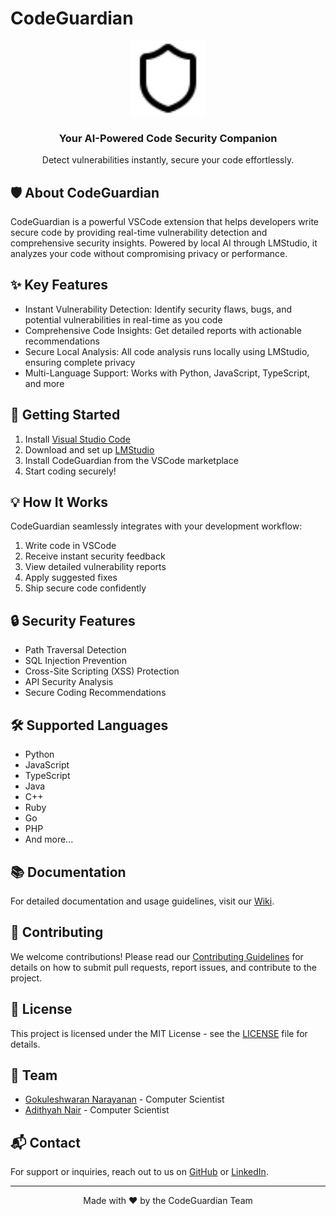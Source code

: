 # CodeGuardian

<div align="center">
  <img src="https://raw.githubusercontent.com/lucide-icons/lucide/main/icons/shield.svg" width="120" alt="CodeGuardian Logo" />
  
  <h3>Your AI-Powered Code Security Companion</h3>
  <p>Detect vulnerabilities instantly, secure your code effortlessly.</p>
</div>

## 🛡️ About CodeGuardian

CodeGuardian is a powerful VSCode extension that helps developers write secure code by providing real-time vulnerability detection and comprehensive security insights. Powered by local AI through LMStudio, it analyzes your code without compromising privacy or performance.

## ✨ Key Features

- Instant Vulnerability Detection: Identify security flaws, bugs, and potential vulnerabilities in real-time as you code
- Comprehensive Code Insights: Get detailed reports with actionable recommendations
- Secure Local Analysis: All code analysis runs locally using LMStudio, ensuring complete privacy
- Multi-Language Support: Works with Python, JavaScript, TypeScript, and more

## 🚀 Getting Started

1. Install [Visual Studio Code](https://code.visualstudio.com/)
2. Download and set up [LMStudio](https://lmstudio.ai)
3. Install CodeGuardian from the VSCode marketplace
4. Start coding securely!

## 💡 How It Works

CodeGuardian seamlessly integrates with your development workflow:

1. Write code in VSCode
2. Receive instant security feedback
3. View detailed vulnerability reports
4. Apply suggested fixes
5. Ship secure code confidently

## 🔒 Security Features

- Path Traversal Detection
- SQL Injection Prevention
- Cross-Site Scripting (XSS) Protection
- API Security Analysis
- Secure Coding Recommendations

## 🛠️ Supported Languages

- Python
- JavaScript
- TypeScript
- Java
- C++
- Ruby
- Go
- PHP
- And more...

## 📚 Documentation

For detailed documentation and usage guidelines, visit our [Wiki](https://github.com/codeguardian/docs/wiki).

## 🤝 Contributing

We welcome contributions! Please read our [Contributing Guidelines](CONTRIBUTING.md) for details on how to submit pull requests, report issues, and contribute to the project.

## 📝 License

This project is licensed under the MIT License - see the [LICENSE](LICENSE) file for details.

## 👥 Team

- [Gokuleshwaran Narayanan](https://github.com/gokuleshwaran) - Computer Scientist
- [Adithyah Nair](https://github.com/adithyahnair) - Computer Scientist

## 📬 Contact

For support or inquiries, reach out to us on [GitHub](https://github.com/adithyahnair) or [LinkedIn](https://www.linkedin.com/in/adithyahnair).

---

<div align="center">
  Made with ❤️ by the CodeGuardian Team
</div>
